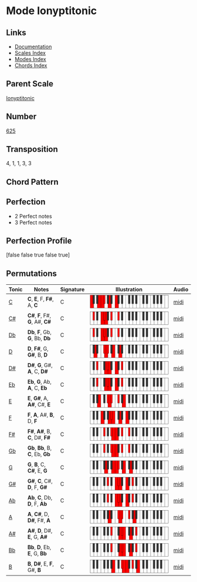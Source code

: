 # Mode Ionyptitonic

## Links

- [Documentation](README.md)
- [Scales Index](Scales.md)
- [Modes Index](Modes.md)
- [Chords Index](Chords.md)

## Parent Scale

[Ionyptitonic](ScaleIonyptitonic.md)

## Number

[625](https://ianring.com/musictheory/scales/625)

## Transposition

4, 1, 1, 3, 3

## Chord Pattern



## Perfection

- 2 Perfect notes
- 3 Perfect notes

## Perfection Profile

[false false true false true]

## Permutations

| Tonic | Notes | Signature | Illustration | Audio |
|-------|-------|-----------|--------------|-------|
| [C](ModeCNaturalIonyptitonic.md) | **C**, **E**, F, **F#**, A, **C** | C | ![CNaturalIonyptitonic](ModeCNaturalIonyptitonic.png) | [midi](https://github.com/edipermadi/music/blob/main/docs/ModeCNaturalIonyptitonic.mid?raw=true) |
| [C#](ModeCSharpIonyptitonic.md) | **C#**, **F**, F#, **G**, A#, **C#** | C | ![CSharpIonyptitonic](ModeCSharpIonyptitonic.png) | [midi](https://github.com/edipermadi/music/blob/main/docs/ModeCSharpIonyptitonic.mid?raw=true) |
| [Db](ModeDFlatIonyptitonic.md) | **Db**, **F**, Gb, **G**, Bb, **Db** | C | ![DFlatIonyptitonic](ModeDFlatIonyptitonic.png) | [midi](https://github.com/edipermadi/music/blob/main/docs/ModeDFlatIonyptitonic.mid?raw=true) |
| [D](ModeDNaturalIonyptitonic.md) | **D**, **F#**, G, **G#**, B, **D** | C | ![DNaturalIonyptitonic](ModeDNaturalIonyptitonic.png) | [midi](https://github.com/edipermadi/music/blob/main/docs/ModeDNaturalIonyptitonic.mid?raw=true) |
| [D#](ModeDSharpIonyptitonic.md) | **D#**, **G**, G#, **A**, C, **D#** | C | ![DSharpIonyptitonic](ModeDSharpIonyptitonic.png) | [midi](https://github.com/edipermadi/music/blob/main/docs/ModeDSharpIonyptitonic.mid?raw=true) |
| [Eb](ModeEFlatIonyptitonic.md) | **Eb**, **G**, Ab, **A**, C, **Eb** | C | ![EFlatIonyptitonic](ModeEFlatIonyptitonic.png) | [midi](https://github.com/edipermadi/music/blob/main/docs/ModeEFlatIonyptitonic.mid?raw=true) |
| [E](ModeENaturalIonyptitonic.md) | **E**, **G#**, A, **A#**, C#, **E** | C | ![ENaturalIonyptitonic](ModeENaturalIonyptitonic.png) | [midi](https://github.com/edipermadi/music/blob/main/docs/ModeENaturalIonyptitonic.mid?raw=true) |
| [F](ModeFNaturalIonyptitonic.md) | **F**, **A**, A#, **B**, D, **F** | C | ![FNaturalIonyptitonic](ModeFNaturalIonyptitonic.png) | [midi](https://github.com/edipermadi/music/blob/main/docs/ModeFNaturalIonyptitonic.mid?raw=true) |
| [F#](ModeFSharpIonyptitonic.md) | **F#**, **A#**, B, **C**, D#, **F#** | C | ![FSharpIonyptitonic](ModeFSharpIonyptitonic.png) | [midi](https://github.com/edipermadi/music/blob/main/docs/ModeFSharpIonyptitonic.mid?raw=true) |
| [Gb](ModeGFlatIonyptitonic.md) | **Gb**, **Bb**, B, **C**, Eb, **Gb** | C | ![GFlatIonyptitonic](ModeGFlatIonyptitonic.png) | [midi](https://github.com/edipermadi/music/blob/main/docs/ModeGFlatIonyptitonic.mid?raw=true) |
| [G](ModeGNaturalIonyptitonic.md) | **G**, **B**, C, **C#**, E, **G** | C | ![GNaturalIonyptitonic](ModeGNaturalIonyptitonic.png) | [midi](https://github.com/edipermadi/music/blob/main/docs/ModeGNaturalIonyptitonic.mid?raw=true) |
| [G#](ModeGSharpIonyptitonic.md) | **G#**, **C**, C#, **D**, F, **G#** | C | ![GSharpIonyptitonic](ModeGSharpIonyptitonic.png) | [midi](https://github.com/edipermadi/music/blob/main/docs/ModeGSharpIonyptitonic.mid?raw=true) |
| [Ab](ModeAFlatIonyptitonic.md) | **Ab**, **C**, Db, **D**, F, **Ab** | C | ![AFlatIonyptitonic](ModeAFlatIonyptitonic.png) | [midi](https://github.com/edipermadi/music/blob/main/docs/ModeAFlatIonyptitonic.mid?raw=true) |
| [A](ModeANaturalIonyptitonic.md) | **A**, **C#**, D, **D#**, F#, **A** | C | ![ANaturalIonyptitonic](ModeANaturalIonyptitonic.png) | [midi](https://github.com/edipermadi/music/blob/main/docs/ModeANaturalIonyptitonic.mid?raw=true) |
| [A#](ModeASharpIonyptitonic.md) | **A#**, **D**, D#, **E**, G, **A#** | C | ![ASharpIonyptitonic](ModeASharpIonyptitonic.png) | [midi](https://github.com/edipermadi/music/blob/main/docs/ModeASharpIonyptitonic.mid?raw=true) |
| [Bb](ModeBFlatIonyptitonic.md) | **Bb**, **D**, Eb, **E**, G, **Bb** | C | ![BFlatIonyptitonic](ModeBFlatIonyptitonic.png) | [midi](https://github.com/edipermadi/music/blob/main/docs/ModeBFlatIonyptitonic.mid?raw=true) |
| [B](ModeBNaturalIonyptitonic.md) | **B**, **D#**, E, **F**, G#, **B** | C | ![BNaturalIonyptitonic](ModeBNaturalIonyptitonic.png) | [midi](https://github.com/edipermadi/music/blob/main/docs/ModeBNaturalIonyptitonic.mid?raw=true) |
